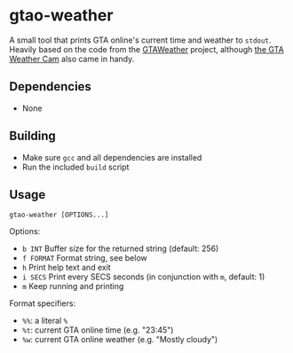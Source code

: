# gtao-weather 

A small tool that prints GTA online's current time and weather to `stdout`.  
Heavily based on the code from the [GTAWeather](https://github.com/adam10603/GTAWeather) project, although [the GTA Weather Cam](https://gtaweather.herokuapp.com/weather) also came in handy.

## Dependencies

- None

## Building

- Make sure `gcc` and all dependencies are installed
- Run the included `build` script

## Usage

    gtao-weather [OPTIONS...]

Options:

- `b INT` Buffer size for the returned string (default: 256)
- `f FORMAT` Format string, see below
- `h` Print help text and exit
- `i SECS` Print every SECS seconds (in conjunction with `m`, default: 1)
- `m` Keep running and printing

Format specifiers:

- `%%`: a literal `%`
- `%t`: current GTA online time (e.g. "23:45")
- `%w`: current GTA online weather (e.g. "Mostly cloudy")

